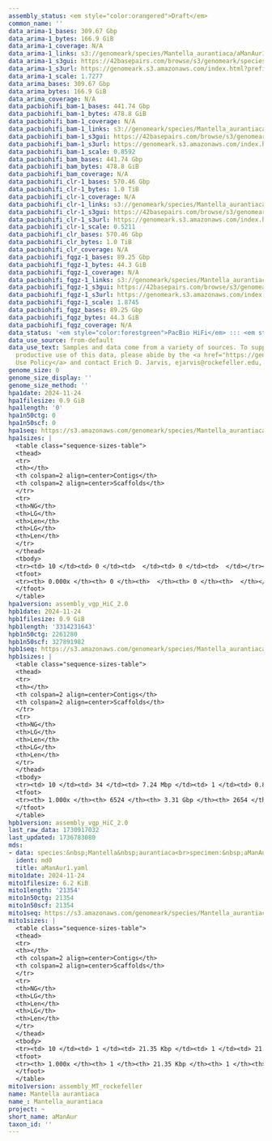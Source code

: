 ```yaml
---
assembly_status: <em style="color:orangered">Draft</em>
common_name: ''
data_arima-1_bases: 309.67 Gbp
data_arima-1_bytes: 166.9 GiB
data_arima-1_coverage: N/A
data_arima-1_links: s3://genomeark/species/Mantella_aurantiaca/aManAur1/genomic_data/arima/<br>
data_arima-1_s3gui: https://42basepairs.com/browse/s3/genomeark/species/Mantella_aurantiaca/aManAur1/genomic_data/arima/
data_arima-1_s3url: https://genomeark.s3.amazonaws.com/index.html?prefix=species/Mantella_aurantiaca/aManAur1/genomic_data/arima/
data_arima-1_scale: 1.7277
data_arima_bases: 309.67 Gbp
data_arima_bytes: 166.9 GiB
data_arima_coverage: N/A
data_pacbiohifi_bam-1_bases: 441.74 Gbp
data_pacbiohifi_bam-1_bytes: 478.8 GiB
data_pacbiohifi_bam-1_coverage: N/A
data_pacbiohifi_bam-1_links: s3://genomeark/species/Mantella_aurantiaca/aManAur1/genomic_data/pacbio_hifi/<br>
data_pacbiohifi_bam-1_s3gui: https://42basepairs.com/browse/s3/genomeark/species/Mantella_aurantiaca/aManAur1/genomic_data/pacbio_hifi/
data_pacbiohifi_bam-1_s3url: https://genomeark.s3.amazonaws.com/index.html?prefix=species/Mantella_aurantiaca/aManAur1/genomic_data/pacbio_hifi/
data_pacbiohifi_bam-1_scale: 0.8592
data_pacbiohifi_bam_bases: 441.74 Gbp
data_pacbiohifi_bam_bytes: 478.8 GiB
data_pacbiohifi_bam_coverage: N/A
data_pacbiohifi_clr-1_bases: 570.46 Gbp
data_pacbiohifi_clr-1_bytes: 1.0 TiB
data_pacbiohifi_clr-1_coverage: N/A
data_pacbiohifi_clr-1_links: s3://genomeark/species/Mantella_aurantiaca/aManAur1/genomic_data/pacbio_hifi/<br>
data_pacbiohifi_clr-1_s3gui: https://42basepairs.com/browse/s3/genomeark/species/Mantella_aurantiaca/aManAur1/genomic_data/pacbio_hifi/
data_pacbiohifi_clr-1_s3url: https://genomeark.s3.amazonaws.com/index.html?prefix=species/Mantella_aurantiaca/aManAur1/genomic_data/pacbio_hifi/
data_pacbiohifi_clr-1_scale: 0.5211
data_pacbiohifi_clr_bases: 570.46 Gbp
data_pacbiohifi_clr_bytes: 1.0 TiB
data_pacbiohifi_clr_coverage: N/A
data_pacbiohifi_fqgz-1_bases: 89.25 Gbp
data_pacbiohifi_fqgz-1_bytes: 44.3 GiB
data_pacbiohifi_fqgz-1_coverage: N/A
data_pacbiohifi_fqgz-1_links: s3://genomeark/species/Mantella_aurantiaca/aManAur1/genomic_data/pacbio_hifi/<br>
data_pacbiohifi_fqgz-1_s3gui: https://42basepairs.com/browse/s3/genomeark/species/Mantella_aurantiaca/aManAur1/genomic_data/pacbio_hifi/
data_pacbiohifi_fqgz-1_s3url: https://genomeark.s3.amazonaws.com/index.html?prefix=species/Mantella_aurantiaca/aManAur1/genomic_data/pacbio_hifi/
data_pacbiohifi_fqgz-1_scale: 1.8745
data_pacbiohifi_fqgz_bases: 89.25 Gbp
data_pacbiohifi_fqgz_bytes: 44.3 GiB
data_pacbiohifi_fqgz_coverage: N/A
data_status: '<em style="color:forestgreen">PacBio HiFi</em> ::: <em style="color:forestgreen">Arima</em>'
data_use_source: from-default
data_use_text: Samples and data come from a variety of sources. To support fair and
  productive use of this data, please abide by the <a href="https://genome10k.soe.ucsc.edu/data-use-policies/">Data
  Use Policy</a> and contact Erich D. Jarvis, ejarvis@rockefeller.edu, with any questions.
genome_size: 0
genome_size_display: ''
genome_size_method: ''
hpa1date: 2024-11-24
hpa1filesize: 0.9 GiB
hpa1length: '0'
hpa1n50ctg: 0
hpa1n50scf: 0
hpa1seq: https://s3.amazonaws.com/genomeark/species/Mantella_aurantiaca/aManAur1/assembly_vgp_HiC_2.0/aManAur1.HiC.hap1.20241124.fasta.gz
hpa1sizes: |
  <table class="sequence-sizes-table">
  <thead>
  <tr>
  <th></th>
  <th colspan=2 align=center>Contigs</th>
  <th colspan=2 align=center>Scaffolds</th>
  </tr>
  <tr>
  <th>NG</th>
  <th>LG</th>
  <th>Len</th>
  <th>LG</th>
  <th>Len</th>
  </tr>
  </thead>
  <tbody>
  <tr><td> 10 </td><td> 0 </td><td>  </td><td> 0 </td><td>  </td></tr><tr><td> 20 </td><td> 0 </td><td>  </td><td> 0 </td><td>  </td></tr><tr><td> 30 </td><td> 0 </td><td>  </td><td> 0 </td><td>  </td></tr><tr><td> 40 </td><td> 0 </td><td>  </td><td> 0 </td><td>  </td></tr><tr style="background-color:#cccccc;"><td> 50 </td><td> 0 </td><td style="background-color:#ff8888;">  </td><td> 0 </td><td style="background-color:#ff8888;">  </td></tr><tr><td> 60 </td><td> 0 </td><td>  </td><td> 0 </td><td>  </td></tr><tr><td> 70 </td><td> 0 </td><td>  </td><td> 0 </td><td>  </td></tr><tr><td> 80 </td><td> 0 </td><td>  </td><td> 0 </td><td>  </td></tr><tr><td> 90 </td><td> 0 </td><td>  </td><td> 0 </td><td>  </td></tr><tr><td> 100 </td><td> 0 </td><td>  </td><td> 0 </td><td>  </td></tr></tbody>
  <tfoot>
  <tr><th> 0.000x </th><th> 0 </th><th>  </th><th> 0 </th><th>  </th></tr>
  </tfoot>
  </table>
hpa1version: assembly_vgp_HiC_2.0
hpb1date: 2024-11-24
hpb1filesize: 0.9 GiB
hpb1length: '3314231643'
hpb1n50ctg: 2261280
hpb1n50scf: 327891982
hpb1seq: https://s3.amazonaws.com/genomeark/species/Mantella_aurantiaca/aManAur1/assembly_vgp_HiC_2.0/aManAur1.HiC.hap2.20241124.fasta.gz
hpb1sizes: |
  <table class="sequence-sizes-table">
  <thead>
  <tr>
  <th></th>
  <th colspan=2 align=center>Contigs</th>
  <th colspan=2 align=center>Scaffolds</th>
  </tr>
  <tr>
  <th>NG</th>
  <th>LG</th>
  <th>Len</th>
  <th>LG</th>
  <th>Len</th>
  </tr>
  </thead>
  <tbody>
  <tr><td> 10 </td><td> 34 </td><td> 7.24 Mbp </td><td> 1 </td><td> 0.89 Gbp </td></tr><tr><td> 20 </td><td> 87 </td><td> 5.35 Mbp </td><td> 1 </td><td> 0.89 Gbp </td></tr><tr><td> 30 </td><td> 159 </td><td> 4.02 Mbp </td><td> 2 </td><td> 469.89 Mbp </td></tr><tr><td> 40 </td><td> 254 </td><td> 3.06 Mbp </td><td> 2 </td><td> 469.89 Mbp </td></tr><tr style="background-color:#cccccc;"><td> 50 </td><td> 380 </td><td style="background-color:#88ff88;"> 2.26 Mbp </td><td> 3 </td><td style="background-color:#88ff88;"> 327.89 Mbp </td></tr><tr><td> 60 </td><td> 552 </td><td> 1.62 Mbp </td><td> 5 </td><td> 183.02 Mbp </td></tr><tr><td> 70 </td><td> 803 </td><td> 1.08 Mbp </td><td> 7 </td><td> 162.53 Mbp </td></tr><tr><td> 80 </td><td> 1214 </td><td> 0.59 Mbp </td><td> 9 </td><td> 134.86 Mbp </td></tr><tr><td> 90 </td><td> 2057 </td><td> 254.04 Kbp </td><td> 12 </td><td> 101.84 Mbp </td></tr><tr><td> 100 </td><td> 6524 </td><td> 3.41 Kbp </td><td> 2654 </td><td> 3.41 Kbp </td></tr></tbody>
  <tfoot>
  <tr><th> 1.000x </th><th> 6524 </th><th> 3.31 Gbp </th><th> 2654 </th><th> 3.31 Gbp </th></tr>
  </tfoot>
  </table>
hpb1version: assembly_vgp_HiC_2.0
last_raw_data: 1730917032
last_updated: 1736783080
mds:
- data: species:&nbsp;Mantella&nbsp;aurantiaca<br>specimen:&nbsp;aManAur1<br>projects:&nbsp;<br>&nbsp;&nbsp;-&nbsp;vgp<br>assembled_by_group:&nbsp;Rockefeller<br>data_location:&nbsp;S3<br>release_to:&nbsp;S3<br>combine_for_curation:&nbsp;true<br>hap1:&nbsp;s3://genomeark/species/Mantella_aurantiaca/aManAur1/assembly_vgp_HiC_2.0/aManAur1.HiC.hap1.20241124.fasta.gz&nbsp;<br>hap2:&nbsp;s3://genomeark/species/Mantella_aurantiaca/aManAur1/assembly_vgp_HiC_2.0/aManAur1.HiC.hap2.20241124.fasta.gz&nbsp;<br>pretext_hap1:&nbsp;s3://genomeark/species/Mantella_aurantiaca/aManAur1/assembly_vgp_HiC_2.0/evaluation/hap1/pretext/aManAur1_hap1__s2_heatmap.pretext&nbsp;<br>pretext_hap2:&nbsp;s3://genomeark/species/Mantella_aurantiaca/aManAur1/assembly_vgp_HiC_2.0/evaluation/hap2/pretext/aManAur1_hap2__s2_heatmap.pretext&nbsp;&nbsp;<br>kmer_spectra_img:&nbsp;s3://genomeark/species/Mantella_aurantiaca/aManAur1/assembly_vgp_HiC_2.0/evaluation/merqury/aManAur1_png/<br>pacbio_read_dir:&nbsp;s3://genomeark/species/Mantella_aurantiaca/aManAur1/genomic_data/pacbio_hifi/<br>pacbio_read_type:&nbsp;hifi<br>hic_read_dir:&nbsp;s3://genomeark/species/Mantella_aurantiaca/aManAur1/genomic_data/arima/<br>mito:&nbsp;s3://genomeark/species/Mantella_aurantiaca/aManAur1/assembly_MT_rockefeller/aManAur1.MT.20241124.fasta.gz<br>pipeline:&nbsp;<br>&nbsp;&nbsp;-&nbsp;hifiasm&nbsp;(0.19.8+galaxy0)<br>&nbsp;&nbsp;-&nbsp;yahs&nbsp;(1.2a.2+galaxy1)<br>notes:&nbsp;This&nbsp;was&nbsp;a&nbsp;Hifiasm-HiC&nbsp;assembly&nbsp;of&nbsp;aManAur1,&nbsp;resulting&nbsp;in&nbsp;two&nbsp;complete&nbsp;haplotypes.&nbsp;HiC&nbsp;scaffolding&nbsp;was&nbsp;performed&nbsp;with&nbsp;YaHS.&nbsp;The&nbsp;HiC&nbsp;prep&nbsp;kit&nbsp;used&nbsp;was&nbsp;Arima&nbsp;library&nbsp;prep.&nbsp;The&nbsp;HiC&nbsp;reads&nbsp;needed&nbsp;to&nbsp;have&nbsp;5&nbsp;bp&nbsp;trimmed&nbsp;from&nbsp;the&nbsp;5'&nbsp;end&nbsp;due&nbsp;to&nbsp;adapter&nbsp;left&nbsp;over&nbsp;from&nbsp;the&nbsp;Arima&nbsp;library&nbsp;prep&nbsp;kit.&nbsp;This&nbsp;is&nbsp;a&nbsp;VGP&nbsp;Phase&nbsp;1&nbsp;species&nbsp;we&nbsp;are&nbsp;submitting&nbsp;for&nbsp;dual&nbsp;curation.<br>
  ident: md0
  title: aManAur1.yaml
mito1date: 2024-11-24
mito1filesize: 6.2 KiB
mito1length: '21354'
mito1n50ctg: 21354
mito1n50scf: 21354
mito1seq: https://s3.amazonaws.com/genomeark/species/Mantella_aurantiaca/aManAur1/assembly_MT_rockefeller/aManAur1.MT.20241124.fasta.gz
mito1sizes: |
  <table class="sequence-sizes-table">
  <thead>
  <tr>
  <th></th>
  <th colspan=2 align=center>Contigs</th>
  <th colspan=2 align=center>Scaffolds</th>
  </tr>
  <tr>
  <th>NG</th>
  <th>LG</th>
  <th>Len</th>
  <th>LG</th>
  <th>Len</th>
  </tr>
  </thead>
  <tbody>
  <tr><td> 10 </td><td> 1 </td><td> 21.35 Kbp </td><td> 1 </td><td> 21.35 Kbp </td></tr><tr><td> 20 </td><td> 1 </td><td> 21.35 Kbp </td><td> 1 </td><td> 21.35 Kbp </td></tr><tr><td> 30 </td><td> 1 </td><td> 21.35 Kbp </td><td> 1 </td><td> 21.35 Kbp </td></tr><tr><td> 40 </td><td> 1 </td><td> 21.35 Kbp </td><td> 1 </td><td> 21.35 Kbp </td></tr><tr style="background-color:#cccccc;"><td> 50 </td><td> 1 </td><td style="background-color:#ff8888;"> 21.35 Kbp </td><td> 1 </td><td style="background-color:#ff8888;"> 21.35 Kbp </td></tr><tr><td> 60 </td><td> 1 </td><td> 21.35 Kbp </td><td> 1 </td><td> 21.35 Kbp </td></tr><tr><td> 70 </td><td> 1 </td><td> 21.35 Kbp </td><td> 1 </td><td> 21.35 Kbp </td></tr><tr><td> 80 </td><td> 1 </td><td> 21.35 Kbp </td><td> 1 </td><td> 21.35 Kbp </td></tr><tr><td> 90 </td><td> 1 </td><td> 21.35 Kbp </td><td> 1 </td><td> 21.35 Kbp </td></tr><tr><td> 100 </td><td> 1 </td><td> 21.35 Kbp </td><td> 1 </td><td> 21.35 Kbp </td></tr></tbody>
  <tfoot>
  <tr><th> 1.000x </th><th> 1 </th><th> 21.35 Kbp </th><th> 1 </th><th> 21.35 Kbp </th></tr>
  </tfoot>
  </table>
mito1version: assembly_MT_rockefeller
name: Mantella aurantiaca
name_: Mantella_aurantiaca
project: ~
short_name: aManAur
taxon_id: ''
---
```

